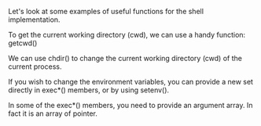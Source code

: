 Let's look at some examples of useful functions for the shell implementation.

To get the current working directory (cwd), we can use a handy function: getcwd()

We can use chdir() to change the current working directory (cwd) of the current process.

If you wish to change the environment variables, you can provide a new set directly in exec*() members, or by using setenv().

In some of the exec*() members, you need to provide an argument array. In fact it is an array of pointer.

